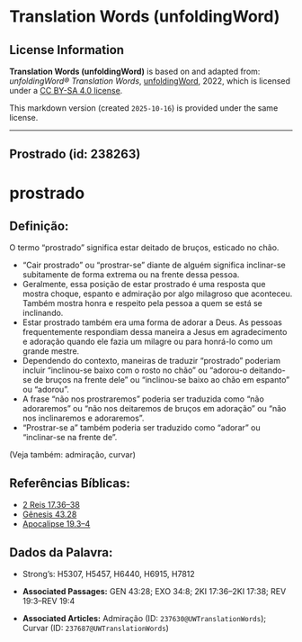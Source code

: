 # Translation Words (unfoldingWord)

## License Information

**Translation Words (unfoldingWord)** is based on and adapted from: _unfoldingWord® Translation Words_, [unfoldingWord](https://unfoldingword.org/utw), 2022, which is licensed under a [CC BY-SA 4.0 license](https://creativecommons.org/licenses/by-sa/4.0/legalcode.en).

This markdown version (created `2025-10-16`) is provided under the same license.



--------------------------------

## Prostrado (id: 238263)

prostrado
=========

Definição:
----------

O termo “prostrado” significa estar deitado de bruços, esticado no chão.

* “Cair prostrado” ou “prostrar\-se” diante de alguém significa inclinar\-se subitamente de forma extrema ou na frente dessa pessoa.
* Geralmente, essa posição de estar prostrado é uma resposta que mostra choque, espanto e admiração por algo milagroso que aconteceu. Também mostra honra e respeito pela pessoa a quem se está se inclinando.
* Estar prostrado também era uma forma de adorar a Deus. As pessoas frequentemente respondiam dessa maneira a Jesus em agradecimento e adoração quando ele fazia um milagre ou para honrá\-lo como um grande mestre.
* Dependendo do contexto, maneiras de traduzir “prostrado” poderiam incluir “inclinou\-se baixo com o rosto no chão” ou “adorou\-o deitando\-se de bruços na frente dele” ou “inclinou\-se baixo ao chão em espanto” ou “adorou”.
* A frase “não nos prostraremos” poderia ser traduzida como “não adoraremos” ou “não nos deitaremos de bruços em adoração” ou “não nos inclinaremos e adoraremos”.
* “Prostrar\-se a” também poderia ser traduzido como “adorar” ou “inclinar\-se na frente de”.

(Veja também: admiração, curvar)

Referências Bíblicas:
---------------------

* [2 Reis 17\.36–38](https://ref.ly/2Kgs17:36-2Kgs17:38)
* [Gênesis 43\.28](https://ref.ly/Gen43:28)
* [Apocalipse 19\.3–4](https://ref.ly/Rev19:3-Rev19:4)

Dados da Palavra:
-----------------

* Strong’s: H5307, H5457, H6440, H6915, H7812

* **Associated Passages:** GEN 43:28; EXO 34:8; 2KI 17:36–2KI 17:38; REV 19:3–REV 19:4
* **Associated Articles:** Admiração (ID: `237630@UWTranslationWords`); Curvar (ID: `237687@UWTranslationWords`)

